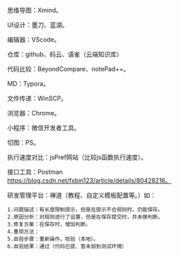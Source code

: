 思维导图：Xmind。

UI设计：墨刀、蓝湖。

编辑器：VScode。

仓库：github、码云、语雀（云端知识库）

代码比较：BeyondCompare、notePad++。

MD：Typora。

文件传递：WinSCP。

浏览器：Chrome。

小程序：微信开发者工具。

切图：PS。

执行速度对比：jsPref网站（比较js函数执行速度）。

接口工具：Postman  https://blog.csdn.net/fxbin123/article/details/80428216。

研发管理平台：禅道（教程、自定义模板配置等。）如：

```
1.问题描述：有长度限制提示，但是在提示不合规则时，仍能保存。
2.原因分析：对规则进行了设置，但是在保存提交时，并未做判断。
3.修复方案：在保存时，增加判断。
4.重现方法：
5.自验步骤：重新操作，校验（本地）。
6.自验结果：通过（代码已提、暂未部到测试环境）
```



